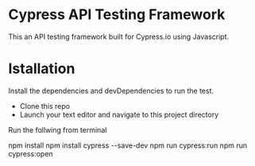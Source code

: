 # Cypress API Testing Framework
This an API testing framework built for Cypress.io using Javascript.

# Istallation
Install the dependencies and devDependencies to run the test.

* Clone this repo
* Launch your text editor and navigate to this project directory

Run the follwing from terminal

npm install
npm install cypress --save-dev
npm run cypress:run
npm run cypress:open
